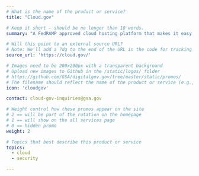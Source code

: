 ```yaml
---
# What is the name of the product or service?
title: "Cloud.gov"

# Keep it short — should be no longer than 10 words.
summary: "A FedRAMP approved cloud hosting platform that makes it easy for federal agencies to get on the cloud by simplifying procurement, security, and compliance."

# Will this point to an external source URL?
# Note: We'll add a ?dg to the end of the URL in the code for tracking purposes
source_url: 'https://cloud.gov/'

# Images need to be 200x200px with a transparent background
# Upload new images to Github in the /static/logos/ folder
# https://github.com/GSA/digitalgov.gov/tree/master/static/promos/
# The filename should reflect the name of the product or service (e.g., challenge-gov.png)
icon: 'cloudgov'

contact: cloud-gov-inquiries@gsa.gov

# Weight control how these promos appear on the site
# 2 == will be part of the rotation on the homepage
# 1 == will show on the all services page
# 0 == hidden promo
weight: 2

# Topics that best describe this product or service
topics:
  - cloud
  - security

---
```

